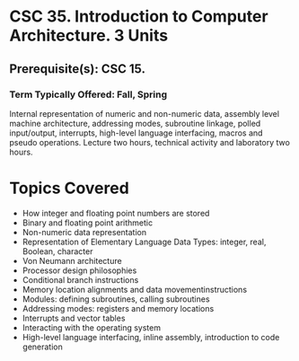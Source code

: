 # CSC 35. Introduction to Computer Architecture. 3 Units
## Prerequisite(s): CSC 15.
### Term Typically Offered: Fall, Spring
Internal representation of numeric and non-numeric data, assembly level machine architecture, addressing modes, subroutine linkage, polled input/output, interrupts, high-level language interfacing, macros and pseudo operations. Lecture two hours, technical activity and laboratory two hours.

# Topics Covered
* How integer and floating point numbers are stored
* Binary and floating point arithmetic
* Non-numeric data representation
* Representation of Elementary Language Data Types: integer, real, Boolean, character
* Von Neumann architecture
* Processor design philosophies
* Conditional branch instructions
* Memory location alignments and data movementinstructions
* Modules: defining subroutines, calling subroutines
* Addressing modes: registers and memory locations
* Interrupts and vector tables
* Interacting with the operating system
* High-level language interfacing, inline assembly, introduction to code generation